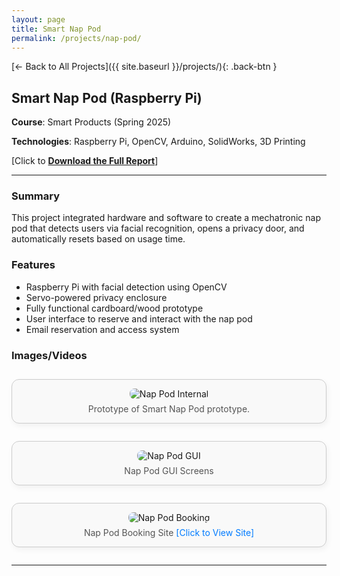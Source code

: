 ```yaml
---
layout: page
title: Smart Nap Pod
permalink: /projects/nap-pod/
---
```


[← Back to All Projects]({{ site.baseurl }}/projects/){: .back-btn }

<style>
.back-btn {
  display: inline-block;
  margin-top: 1em;
  margin-bottom: 2em;
  background-color: #eee;
  color: #333;
  padding: 0.5em 1em;
  border-radius: 8px;
  text-decoration: none;
  font-size: 0.9em;
  transition: background-color 0.2s ease;
}
.back-btn:hover {
  background-color: #ddd;
}
</style>


## Smart Nap Pod (Raspberry Pi)

**Course**: Smart Products (Spring 2025)

**Technologies**: Raspberry Pi, OpenCV, Arduino, SolidWorks, 3D Printing

[Click to [**Download the Full Report**](https://buckeyemailosu-my.sharepoint.com/:b:/g/personal/einstein_15_buckeyemail_osu_edu/EYr96sVKf_dDvc53n9DVc3gBzIeyYqYa_lcQ5s56TYEvfg?e=wsoaTq)]

---

### Summary
This project integrated hardware and software to create a mechatronic nap pod that detects users via facial recognition, opens a privacy door, and automatically resets based on usage time.

### Features
- Raspberry Pi with facial detection using OpenCV
- Servo-powered privacy enclosure
- Fully functional cardboard/wood prototype
- User interface to reserve and interact with the nap pod
- Email reservation and access system

### Images/Videos
<figure style="
  max-width: 600px;
  margin: 2em auto;
  padding: 1em;
  border: 1px solid #ccc;
  border-radius: 12px;
  background-color: #f9f9f9;
  text-align: center;
  box-shadow: 2px 4px 10px rgba(0,0,0,0.05);
">
  <img src="{{ site.baseurl }}/assets/img/projects/nap_pod.png" alt="Nap Pod Internal" style="max-width:100%; border-radius: 8px;">
  <figcaption style="margin-top: 0.5em; color: #555;">Prototype of Smart Nap Pod prototype.</figcaption>
</figure>

<figure style="
  max-width: 600px;
  margin: 2em auto;
  padding: 1em;
  border: 1px solid #ccc;
  border-radius: 12px;
  background-color: #f9f9f9;
  text-align: center;
  box-shadow: 2px 4px 10px rgba(0,0,0,0.05);
">
  <img src="{{ site.baseurl }}/assets/img/projects/nap_pod_gui.png" alt="Nap Pod GUI" style="max-width:100%; border-radius: 8px;">
  <figcaption style="margin-top: 0.5em; color: #555;">Nap Pod GUI Screens</figcaption>
</figure>

<figure style="
  max-width: 600px;
  margin: 2em auto;
  padding: 1em;
  border: 1px solid #ccc;
  border-radius: 12px;
  background-color: #f9f9f9;
  text-align: center;
  box-shadow: 2px 4px 10px rgba(0,0,0,0.05);
">
  <img src="{{ site.baseurl }}/assets/img/projects/nap_pod_booking.png" alt="Nap Pod Booking" style="max-width:100%; border-radius: 8px;">
  <figcaption style="margin-top: 0.5em; color: #555;">
  Nap Pod Booking Site
  <a href="https://outlook.office.com/book/SleepPod@buckeyemail.osu.edu/" target="_blank" style="color: #007bff; text-decoration: none;">
    [Click to View Site]
  </a>
  </figcaption>
</figure>

---

